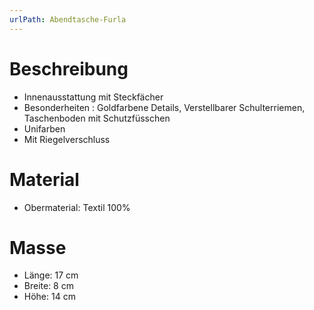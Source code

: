 ```yaml
---
urlPath: Abendtasche-Furla
---
```

# Beschreibung

- Innenausstattung mit Steckfächer
- Besonderheiten : Goldfarbene Details, Verstellbarer Schulterriemen, Taschenboden mit Schutzfüsschen
- Unifarben
- Mit Riegelverschluss

# Material

- Obermaterial: Textil 100%

# Masse

- Länge: 17 cm
- Breite: 8 cm
- Höhe: 14 cm

